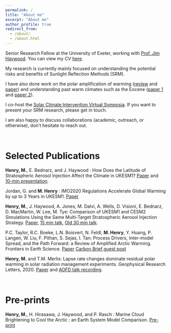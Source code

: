 ```yaml
---
permalink: /
title: "About me"
excerpt: "About me"
author_profile: true
redirect_from: 
  - /about/
  - /about.html
---
```


Senior Research Fellow at the University of Exeter, working with [Prof. Jim Haywood](https://mathematics.exeter.ac.uk/staff/jmh232?sm=jmh232). You can view my CV [here](https://docs.google.com/document/d/1IBtOTVfRRxr8NlmzCb0XxlWBgMeS2nTuEs3m1GDZ6OQ/edit?usp=sharing).

My research is currently mainly focused on understanding the potential risks and benefits of Sunlight Reflection Methods (SRM). 

I have also done work on the polar amplification of warming ([review](https://www.frontiersin.org/articles/10.3389/feart.2021.758361/full) and [paper](https://doi.org/10.1175/JCLI-D-20-0178.1)) and understanding past warm climates such as the Eocene ([paper 1](https://doi.org/10.1175/JCLI-D-21-0131.1) and [paper 2](https://agupubs.onlinelibrary.wiley.com/doi/10.1029/2021PA004375)).

I co-host the [Solar Climate Intervention Virtual Symposia](https://sites.google.com/view/solargeo-symposium/home). If you want to present your SRM research, please get in touch.

I am also happy to discuss collaborations (academic, outreach, or otherwise), don't hesitate to reach out.

<br/>

# Selected Publications

**Henry, M.**, E. Bednarz, and J. Haywood : How Does the Latitude of Stratospheric Aerosol Injection Affect the Climate in UKESM1? [Paper](https://acp.copernicus.org/articles/24/13253/2024/) and [10-min presentation](https://youtu.be/_wlVsE3XQLE).

Jordan, G. and **M. Henry** : IMO2020 Regulations Accelerate Global Warming by up to 3 Years in UKESM1. [Paper](http://dx.doi.org/10.1029/2024EF005011)

**Henry, M.**, J. Haywood, A. Jones, M. Dalvi, A. Wells, D. Visioni, E. Bednarz, D. MacMartin, W. Lee, M. Tye: Comparison of UKESM1 and CESM2 Simulations Using the Same Multi-Target Stratospheric Aerosol Injection Strategy. [Paper](https://acp.copernicus.org/articles/23/13369/2023/), [15 min talk](https://www.youtube.com/watch?v=RpxDpHDqEDI), [Old 30 min talk](https://www.youtube.com/watch?v=NKqp58g3EPw).

P.C. Taylor, R.C. Boeke, L.N. Boisvert, N. Feldl, **M. Henry**, Y. Huang, P. Langen, W. Liu, F. Pithan, S. Sejas, I. Tan: Process Drivers, Inter-model Spread, and the Path Forward: a Review of Amplified Arctic Warming. Frontiers in Earth Science. [Paper](https://www.frontiersin.org/articles/10.3389/feart.2021.758361/full) [Carbon Brief guest post](https://www.carbonbrief.org/guest-post-why-does-the-arctic-warm-faster-than-the-rest-of-the-planet)

**Henry, M.** and T.M. Merlis: Lapse rate changes dominate residual polar warming in solar radiation management experiments. Geophysical Research Letters, 2020. [Paper](https://doi.org/10.1029/2020GL087929) and <a href='https://www.youtube.com/watch?v=SnsH-4Nca9A'>AOFD talk recording</a>.

<br/>

# Pre-prints

**Henry, M.**, H. Hirasawa, J. Haywood, and P. Rasch : Marine Cloud Brightening to Cool the Arctic : an Earth System Model Comparison. [Pre-print](https://essopenarchive.org/doi/full/10.22541/essoar.174690860.07133973/v1)

<br/>

